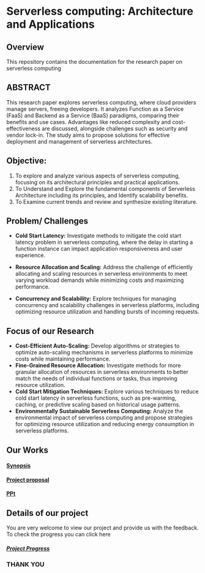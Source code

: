 # Serverless computing: Architecture and Applications  
## Overview 
This repository contains the documentation for the research paper on serverless computing
## ABSTRACT
This research paper explores serverless computing, where cloud providers manage servers, freeing developers. It analyzes Function as a Service (FaaS) and Backend as a Service (BaaS) paradigms, comparing their benefits and use cases. Advantages like reduced complexity and cost-effectiveness are discussed, alongside challenges such as security and vendor lock-in. The study aims to propose solutions for effective deployment and management of serverless architectures.
## Objective:
1. To explore and analyze various aspects of serverless computing, focusing on its architectural principles and practical applications. 
2. To Understand and Explore the fundamental components of Serverless Architecture including its principles, and Identify scalability benefits. 
3. To Examine current trends and review and synthesize existing literature.
## Problem/ Challenges
- **Cold Start Latency:** Investigate methods to mitigate the cold start latency problem in serverless computing, where the delay in starting a function instance can impact application responsiveness and user experience.

- **Resource Allocation and Scaling:** Address the challenge of efficiently allocating and scaling resources in serverless environments to meet varying workload demands while minimizing costs and maximizing performance.

- **Concurrency and Scalability:** Explore techniques for managing concurrency and scalability challenges in serverless platforms, including optimizing resource utilization and handling bursts of incoming requests.
  
## Focus of our Research
- **Cost-Efficient Auto-Scaling:** Develop algorithms or strategies to optimize auto-scaling mechanisms in serverless platforms to minimize costs while maintaining performance.
- **Fine-Grained Resource Allocation:** Investigate methods for more granular allocation of resources in serverless environments to better match the needs of individual functions or tasks, thus improving resource utilization.
- **Cold Start Mitigation Techniques:** Explore various techniques to reduce cold start latency in serverless functions, such as pre-warming, caching, or predictive scaling based on historical usage patterns.
- **Environmentally Sustainable Serverless Computing:** Analyze the environmental impact of serverless computing and propose strategies for optimizing resource utilization and reducing energy consumption in serverless platforms.
## Our Works 
#### [Synopsis](https://github.com/Sushantjha1236/mini-Project/blob/Phase1/synopsis.pdf)
#### [Project proposal](https://github.com/Sushantjha1236/mini-Project/blob/Phase1/projectProposal.pdf)
#### [PPt](https://github.com/Sushantjha1236/mini-Project/blob/Phase2/Project%20PPT.pdf)
## Details of our project 
You are very welcome to view our project and provide us with the feedback.
To check the progress you can click here 
##### [Project Progress](https://github.com/users/Sushantjha1236/projects/1)
### THANK YOU
